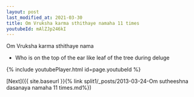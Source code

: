 ```yaml
---
layout: post
last_modified_at: 2021-03-30
title: Om Vruksha karma sthithaye namaha 11 times
youtubeId: mAlZJp246kI
---
```

 
 
Om Vruksha karma sthithaye nama 
 
 -  Who is on the top of the ear like leaf of the tree during deluge 
 
  
 
  
 
 
 
 
 
 


{% include youtubePlayer.html id=page.youtubeId %}
 
[Next]({{ site.baseurl }}{% link  split1/_posts/2013-03-24-Om sutheeshna dasanaya namaha 11 times.md%})
 
